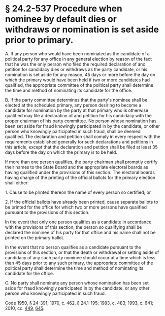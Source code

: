 # § 24.2-537 Procedure when nominee by default dies or withdraws or nomination is set aside prior to primary.

<p>A. If any person who would have been nominated as the candidate of a political party for any office in any general election by reason of the fact that he was the only person who filed the required declaration of and petition for candidacy dies or withdraws as the party candidate, or his nomination is set aside for any reason, 45 days or more before the day on which the primary would have been held if two or more candidates had qualified, the appropriate committee of the political party shall determine the time and method of nominating its candidate for the office.</p><p>B. If the party committee determines that the party's nominee shall be elected at the scheduled primary, any person desiring to become a candidate for nomination by the party at that primary who is otherwise qualified may file a declaration of and petition for his candidacy with the proper chairman of his party committee. No person whose nomination has been set aside for fraud knowingly participated in by the candidate, or other person who knowingly participated in such fraud, shall be deemed qualified. The declaration and petition shall comply in every respect with the requirements established generally for such declarations and petitions in this article, except that the declaration and petition shall be filed at least 35 days before the day on which the primary is to be held.</p><p>If more than one person qualifies, the party chairman shall promptly certify their names to the State Board and the appropriate electoral boards as having qualified under the provisions of this section. The electoral boards having charge of the printing of the official ballots for the primary election shall either:</p><p>1. Cause to be printed thereon the name of every person so certified; or</p><p>2. If the official ballots have already been printed, cause separate ballots to be printed for the office for which two or more persons have qualified pursuant to the provisions of this section.</p><p>In the event that only one person qualifies as a candidate in accordance with the provisions of this section, the person so qualifying shall be declared the nominee of his party for that office and his name shall not be printed on the primary ballot.</p><p>In the event that no person qualifies as a candidate pursuant to the provisions of this section, or that the death or withdrawal or setting aside of candidacy of any such party nominee should occur at a time which is less than 45 days prior to any such primary, the appropriate committee of the political party shall determine the time and method of nominating its candidate for the office.</p><p>C. No party shall nominate any person whose nomination has been set aside for fraud knowingly participated in by the candidate, or any other person who knowingly participated in such fraud.</p><p>Code 1950, § 24-391; 1970, c. 462, § 24.1-195; 1983, c. 483; 1993, c. 641; 2010, cc. <a href='http://lis.virginia.gov/cgi-bin/legp604.exe?101+ful+CHAP0449'>449</a>, <a href='http://lis.virginia.gov/cgi-bin/legp604.exe?101+ful+CHAP0645'>645</a>.</p>